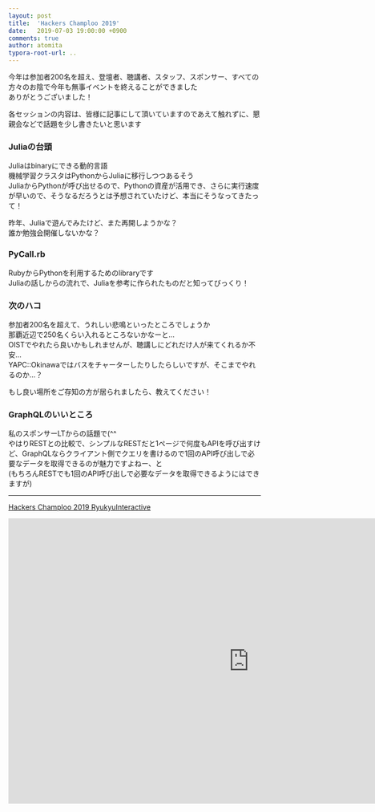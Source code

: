 ```yaml
---
layout: post
title:  'Hackers Champloo 2019'
date:   2019-07-03 19:00:00 +0900
comments: true
author: atomita
typora-root-url: ..
---
```


今年は参加者200名を超え、登壇者、聴講者、スタッフ、スポンサー、すべての方々のお陰で今年も無事イベントを終えることができました  
ありがとうございました！

各セッションの内容は、皆様に記事にして頂いていますのであえて触れずに、懇親会などで話題を少し書きたいと思います  

### Juliaの台頭
Juliaはbinaryにできる動的言語  
機械学習クラスタはPythonからJuliaに移行しつつあるそう  
JuliaからPythonが呼び出せるので、Pythonの資産が活用でき、さらに実行速度が早いので、そうなるだろうとは予想されていたけど、本当にそうなってきたって！

昨年、Juliaで遊んでみたけど、また再開しようかな？  
誰か勉強会開催しないかな？

### PyCall.rb
RubyからPythonを利用するためのlibraryです  
Juliaの話しからの流れで、Juliaを参考に作られたものだと知ってびっくり！

### 次のハコ
参加者200名を超えて、うれしい悲鳴といったところでしょうか  
那覇近辺で250名くらい入れるところないかなーと...  
OISTでやれたら良いかもしれませんが、聴講しにどれだけ人が来てくれるか不安...  
YAPC::Okinawaではバスをチャーターしたりしたらしいですが、そこまでやれるのか...？

もし良い場所をご存知の方が居られましたら、教えてください！

### GraphQLのいいところ
私のスポンサーLTからの話題で(^^  
やはりRESTとの比較で、シンプルなRESTだと1ページで何度もAPIを呼び出すけど、GraphQLならクライアント側でクエリを書けるので1回のAPI呼び出しで必要なデータを取得できるのが魅力ですよねー、と  
(もちろんRESTでも1回のAPI呼び出しで必要なデータを取得できるようにはできますが)


----

[Hackers Champloo 2019 RyukyuInteractive](https://docs.google.com/presentation/d/e/2PACX-1vQzXpp37MILUjuA2V4lYMzKVh_6xtNpqKAwsFI7mgDbkK4UygaVl4712MfuMFIC02m68DFWJIclFnTe/pub?start=false&loop=false&delayms=3000)
<iframe src="https://docs.google.com/presentation/d/e/2PACX-1vQzXpp37MILUjuA2V4lYMzKVh_6xtNpqKAwsFI7mgDbkK4UygaVl4712MfuMFIC02m68DFWJIclFnTe/embed?start=false&loop=false&delayms=3000" frameborder="0" width="960" height="569" allowfullscreen="true" mozallowfullscreen="true" webkitallowfullscreen="true"></iframe>
